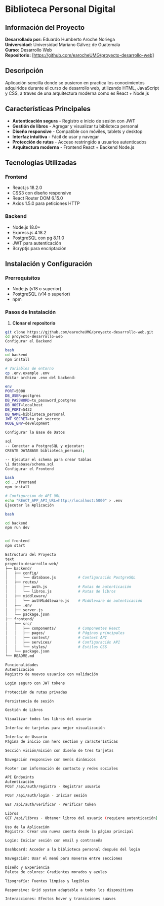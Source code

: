 # Biblioteca Personal Digital

## Información del Proyecto
**Desarrollado por:** Eduardo Humberto Aroche Noriega  
**Universidad:** Universidad Mariano Gálvez de Guatemala  
**Curso:** Desarrollo Web  
**Repositorio:** [https://github.com/earocheUMG/proyecto-desarrollo-web]

## Descripción
Aplicación sencilla donde se pusieron en practica los conocimientos adquiridos durante el curso de desarrollo web, utilizando HTML, JavaScript y CSS, a traves de una arquitectura moderna como es React + Node.js

## Características Principales
- **Autenticación segura** - Registro e inicio de sesión con JWT
- **Gestión de libros** - Agregar y visualizar tu biblioteca personal
- **Diseño responsive** - Compatible con móviles, tablets y desktop
- **Interfaz intuitiva** - Fácil de usar y navegar
- **Protección de rutas** - Acceso restringido a usuarios autenticados
- **Arquitectura moderna** - Frontend React + Backend Node.js

## Tecnologías Utilizadas

### Frontend
- React.js 18.2.0
- CSS3 con diseño responsive
- React Router DOM 6.15.0
- Axios 1.5.0 para peticiones HTTP

### Backend
- Node.js 18.0+
- Express.js 4.18.2
- PostgreSQL con pg 8.11.0
- JWT para autenticación
- Bcryptjs para encriptación


## Instalación y Configuración

### Prerrequisitos
- Node.js (v18 o superior)
- PostgreSQL (v14 o superior)
- npm

### Pasos de Instalación

1. **Clonar el repositorio**
```bash
git clone https://github.com/earocheUMG/proyecto-desarrollo-web.git
cd proyecto-desarrollo-web
Configurar el Backend

bash
cd backend
npm install

# Variables de entorno
cp .env.example .env
Editar archivo .env del backend:

env
PORT=5000
DB_USER=postgres
DB_PASSWORD=tu_password_postgres
DB_HOST=localhost
DB_PORT=5432
DB_NAME=biblioteca_personal
JWT_SECRET=tu_jwt_secreto
NODE_ENV=development

Configurar la Base de Datos

sql
-- Conectar a PostgreSQL y ejecutar:
CREATE DATABASE biblioteca_personal;

-- Ejecutar el schema para crear tablas
\i database/schema.sql
Configurar el Frontend

bash
cd ../frontend
npm install

# Configurcion de API URL
echo "REACT_APP_API_URL=http://localhost:5000" > .env
Ejecutar la Aplicación

bash

cd backend
npm run dev


cd frontend
npm start

Estructura del Proyecto
text
proyecto-desarrollo-web/
├── backend/
│   ├── config/
│   │   └── database.js          # Configuración PostgreSQL
│   ├── routes/
│   │   ├── auth.js              # Rutas de autenticación
│   │   └── libros.js            # Rutas de libros
│   ├── middleware/
│   │   └── authMiddleware.js    # Middleware de autenticación
│   ├── .env
│   ├── server.js
│   └── package.json
├── frontend/
│   ├── src/
│   │   ├── components/          # Componentes React
│   │   ├── pages/               # Páginas principales
│   │   ├── context/             # Context API
│   │   ├── services/            # Configuración API
│   │   └── styles/              # Estilos CSS
│   └── package.json
└── README.md

Funcionalidades
Autenticación
Registro de nuevos usuarios con validación

Login seguro con JWT tokens

Protección de rutas privadas

Persistencia de sesión

Gestión de Libros

Visualizar todos los libros del usuario

Interfaz de tarjetas para mejor visualización

Interfaz de Usuario
Página de inicio con hero section y características

Sección visión/misión con diseño de tres tarjetas

Navegación responsive con menús dinámicos

Footer con información de contacto y redes sociales

API Endpoints
Autenticación
POST /api/auth/registro - Registrar usuario

POST /api/auth/login - Iniciar sesión

GET /api/auth/verificar - Verificar token

Libros
GET /api/libros - Obtener libros del usuario (requiere autenticación)

Uso de la Aplicación
Registro: Crear una nueva cuenta desde la página principal

Login: Iniciar sesión con email y contraseña

Dashboard: Acceder a la biblioteca personal después del login

Navegación: Usar el menú para moverse entre secciones

Diseño y Experiencia
Paleta de colores: Gradientes morados y azules

Tipografía: Fuentes limpias y legibles

Responsive: Grid system adaptable a todos los dispositivos

Interacciones: Efectos hover y transiciones suaves





